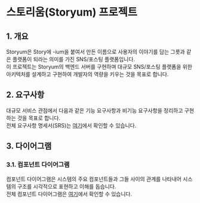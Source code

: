 # 스토리움(Storyum) 프로젝트

## 1. 개요

Storyum은 Story에 -ium을 붙여서 만든 이름으로 사용자의 이야기를 담는 그릇과 같은 플랫폼이 되라는 의미를 가진 SNS/포스팅 플랫폼입니다.<br/>
이 프로젝트는 Storyum의 백엔드 서버를 구현하며 대규모 SNS/포스팅 플랫폼을 위한 아키텍처를 설계하고 구현하여 개발자의 역량을 키우는 것을 목표로 합니다.

## 2. 요구사항

대규모 서비스 관점에서 다음과 같은 기능 요구사항과 비기능 요구사항을 정리하고 구현하는 것을 목표로 합니다.<br/>
전체 요구사항 명세서(SRS)는 [여기](documents/SRS.md)에서 확인할 수 있습니다.

## 3. 다이어그램

### 3.1. 컴포넌트 다이어그램

컴포넌트 다이어그램은 시스템의 주요 컴포넌트들과 그들 사이의 관계를 나타내어 시스템의 구조를 시각적으로 표현하고 이해를 돕습니다.<br/>
전체 컴포넌트 다이어그램은 [여기](documents/diagrams/component.md)에서 확인할 수 있습니다.<br/>
